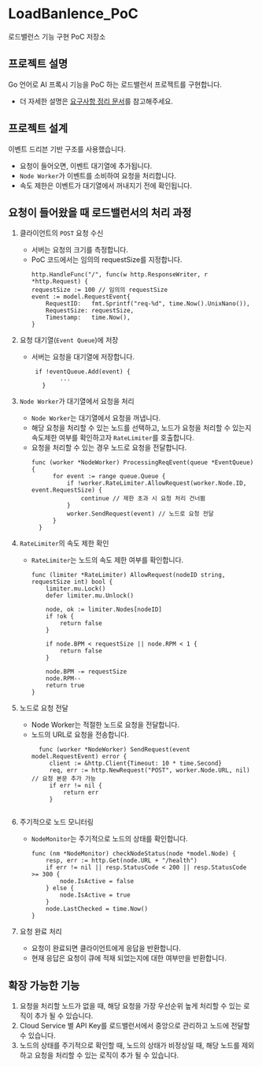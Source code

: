 # LoadBanlence_PoC
로드밸런스 기능 구현 PoC 저장소

## 프로젝트 설명
Go 언어로 AI 프록시 기능을 PoC 하는 로드밸런서 프로젝트를 구현합니다.
- 더 자세한 설명은 [요구사항 정리 문서](requirement.md)를 참고해주세요.

## 프로젝트 설계
이벤트 드리븐 기반 구조를 사용했습니다.
- 요청이 들어오면, 이벤트 대기열에 추가됩니다.
- `Node Worker`가 이벤트를 소비하여 요청을 처리합니다.
- 속도 제한은 이벤트가 대기열에서 꺼내지기 전에 확인됩니다.

## 요청이 들어왔을 때 로드밸런서의 처리 과정

1. 클라이언트의 `POST` 요청 수신
    
   - 서버는 요청의 크기를 측정합니다. 
   - PoC 코드에서는 임의의 requestSize를 지정합니다.
       ```
       http.HandleFunc("/", func(w http.ResponseWriter, r *http.Request) {
       requestSize := 100 // 임의의 requestSize
       event := model.RequestEvent{
           RequestID:   fmt.Sprintf("req-%d", time.Now().UnixNano()),
           RequestSize: requestSize,
           Timestamp:   time.Now(),
       }
       ```

2. 요청 대기열(`Event Queue`)에 저장
   - 서버는 요청을 대기열에 저장합니다.
      ```
       if !eventQueue.Add(event) {
              ...
         }
       ```
     
3. `Node Worker`가 대기열에서 요청을 처리
   - `Node Worker`는 대기열에서 요청을 꺼냅니다.
   - 해당 요청을 처리할 수 있는 노드를 선택하고, 노드가 요청을 처리할 수 있는지 속도제한 여부를 확인하고자 `RateLimiter`를 호출합니다.
   - 요청을 처리할 수 있는 경우 노드로 요청을 전달합니다.
     ```
     func (worker *NodeWorker) ProcessingReqEvent(queue *EventQueue) {
           for event := range queue.Queue {
               if !worker.RateLimiter.AllowRequest(worker.Node.ID, event.RequestSize) {
                   continue // 제한 초과 시 요청 처리 건너뜀
               }
               worker.SendRequest(event) // 노드로 요청 전달
           }
       }
     ```
 
4. `RateLimiter`의 속도 제한 확인
   - `RateLimiter`는 노드의 속도 제한 여부를 확인합니다.
     ```
     func (limiter *RateLimiter) AllowRequest(nodeID string, requestSize int) bool {
         limiter.mu.Lock()
         defer limiter.mu.Unlock()
  
         node, ok := limiter.Nodes[nodeID]
         if !ok {
             return false
         }
  
         if node.BPM < requestSize || node.RPM < 1 {
             return false
         }
  
         node.BPM -= requestSize
         node.RPM--
         return true
     }
     ```

5. 노드로 요청 전달
   - Node Worker는 적절한 노드로 요청을 전달합니다. 
   - 노드의 URL로 요청을 전송합니다.
     ```
       func (worker *NodeWorker) SendRequest(event model.RequestEvent) error {
          client := &http.Client{Timeout: 10 * time.Second}
          req, err := http.NewRequest("POST", worker.Node.URL, nil) // 요청 본문 추가 가능
          if err != nil {
              return err
          }
          
     ```
   
6. 주기적으로 노드 모니터링
   - `NodeMonitor`는 주기적으로 노드의 상태를 확인합니다.
       ```
       func (nm *NodeMonitor) checkNodeStatus(node *model.Node) {
           resp, err := http.Get(node.URL + "/health")
           if err != nil || resp.StatusCode < 200 || resp.StatusCode >= 300 {
               node.IsActive = false
           } else {
               node.IsActive = true
           }
           node.LastChecked = time.Now()
       }
       ```

7. 요청 완료 처리

    - 요청이 완료되면 클라이언트에게 응답을 반환합니다.
    - 현재 응답은 요청이 큐에 적재 되었는지에 대한 여부만을 반환합니다.

## 확장 가능한 기능
1. 요청을 처리할 노드가 없을 때, 해당 요청을 가장 우선순위 높게 처리할 수 있는 로직이 추가 될 수 있습니다.
2. Cloud Service 별 API Key를 로드밸런서에서 중앙으로 관리하고 노드에 전달할 수 있습니다.
3. 노드의 상태를 주기적으로 확인할 때, 노드의 상태가 비정상일 때, 해당 노드를 제외하고 요청을 처리할 수 있는 로직이 추가 될 수 있습니다.
